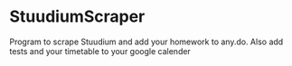 # StuudiumScraper
Program to scrape Stuudium and add your homework to any.do. Also add tests and your timetable to your google calender
